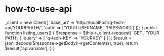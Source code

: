 # how-to-use-api


<?php
// defined('BASEPATH') OR exit('No direct script access allowed');

use GuzzleHttp\Client;

class User_model extends CI_Model
{

    private $_client;

    public function __construct()
    {
        $this->_client = new Client([
            'base_uri' => 'http://localhost/q-tech-api/YOURPAATH/',
            'auth'  => ['YOUR USERNAME', 'PASSWORD']
        ]);
    }

    public function listing_users()
    {

        $response = $this->_client->request(
            'GET',
            'YOUR PATH',
            [
                'query' => [
                    'q-tech-KEY'    => 'YOURKEY'
                ]
            ]
        );

        $result = json_decode($response->getBody()->getContents(), true);
        return $result['apivariable'];
    }
}
